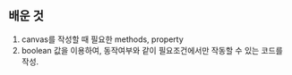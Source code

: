 ## 배운 것
1. canvas를 작성할 때 필요한 methods, property
2. boolean 값을 이용하여, 동작여부와 같이 필요조건에서만 작동할 수 있는 코드를 작성.
